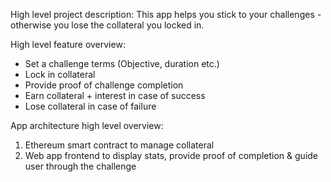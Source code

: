 High level project description:
This app helps you stick to your challenges - otherwise you lose the collateral you locked in.

High level feature overview:
- Set a challenge terms (Objective, duration etc.)
- Lock in collateral
- Provide proof of challenge completion
- Earn collateral + interest in case of success
- Lose collateral in case of failure

App architecture high level overview:
1. Ethereum smart contract to manage collateral
2. Web app frontend to display stats, provide proof of completion & guide user through the challenge